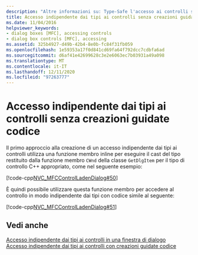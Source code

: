 ```yaml
---
description: "Altre informazioni su: Type-Safe l'accesso ai controlli senza creazioni guidate codice"
title: Accesso indipendente dai tipi ai controlli senza creazioni guidate codice
ms.date: 11/04/2016
helpviewer_keywords:
- dialog boxes [MFC], accessing controls
- dialog box controls [MFC], accessing
ms.assetid: 325b4927-d49b-42b4-8e0b-fc84f31fb059
ms.openlocfilehash: 1e59353a17f0d841cd69fa64f792dcc7cdbfa6ad
ms.sourcegitcommit: d6af41e42699628c3e2e6063ec7b03931a49a098
ms.translationtype: MT
ms.contentlocale: it-IT
ms.lasthandoff: 12/11/2020
ms.locfileid: "97263777"
---
```

# <a name="type-safe-access-to-controls-without-code-wizards"></a>Accesso indipendente dai tipi ai controlli senza creazioni guidate codice

Il primo approccio alla creazione di un accesso indipendente dai tipi ai controlli utilizza una funzione membro inline per eseguire il cast del tipo restituito dalla funzione membro `CWnd` della classe `GetDlgItem` per il tipo di controllo C++ appropriato, come nel seguente esempio:

[!code-cpp[NVC_MFCControlLadenDialog#50](../mfc/codesnippet/cpp/type-safe-access-to-controls-without-code-wizards_1.cpp)]

È quindi possibile utilizzare questa funzione membro per accedere al controllo in modo indipendente dai tipi con codice simile al seguente:

[!code-cpp[NVC_MFCControlLadenDialog#51](../mfc/codesnippet/cpp/type-safe-access-to-controls-without-code-wizards_2.cpp)]

## <a name="see-also"></a>Vedi anche

[Accesso indipendente dai tipi ai controlli in una finestra di dialogo](../mfc/type-safe-access-to-controls-in-a-dialog-box.md)<br/>
[Accesso indipendente dai tipi ai controlli con creazioni guidate codice](../mfc/type-safe-access-to-controls-with-code-wizards.md)
